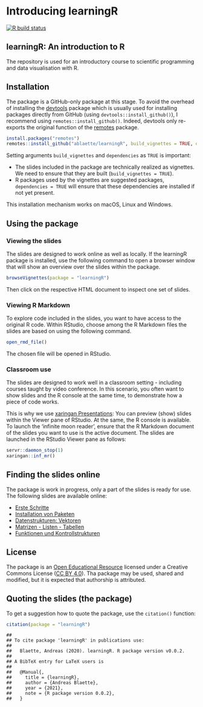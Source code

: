 Introducing learningR
================

<!-- badges: start -->

[![R build
status](https://github.com/ablaette/learningR/workflows/R-CMD-check/badge.svg)](https://github.com/ablaette/learningR/actions)
<!-- badges: end -->

## learningR: An introduction to R

The repository is used for an introductory course to scientific
programming and data visualisation with R.

## Installation

The package is a GitHub-only package at this stage. To avoid the
overhead of installing the
[devtools](https://CRAN.R-project.org/package=devtools) package which is
usually used for installing packages directly from GitHub (using
`devtools::install_github()`), I recommend using
`remotes::install_github()`. Indeed, devtools only re-exports the
original function of the
[remotes](https://CRAN.R-project.org/package=remotes) package.

``` r
install.packages("remotes")
remotes::install_github("ablaette/learningR", build_vignettes = TRUE, dependencies = TRUE)
```

Setting arguments `build_vignettes` and `dependencies` as `TRUE` is
important:

  - The slides included in the package are technically realized as
    vignettes. We need to ensure that they are built (`build_vignettes =
    TRUE`).
  - R packages used by the vignettes are suggested packages,
    `dependencies = TRUE` will ensure that these dependencies are
    installed if not yet present.

This installation mechanism works on macOS, Linux and Windows.

## Using the package

### Viewing the slides

The slides are designed to work online as well as locally. If the
learningR package is installed, use the following command to open a
browser window that will show an overview over the slides within the
package.

``` r
browseVignettes(package = "learningR")
```

Then click on the respective HTML document to inspect one set of slides.

### Viewing R Markdown

To explore code included in the slides, you want to have access to the
original R code. Within RStudio, choose among the R Markdown files the
slides are based on using the following command.

``` r
open_rmd_file()
```

The chosen file will be opened in RStudio.

### Classroom use

The slides are designed to work well in a classroom setting - including
courses taught by video conference. In this scenario, you often want to
show slides and the R console at the same time, to demonstrate how a
piece of code works.

This is why we use [xaringan
Presentations](https://bookdown.org/yihui/rmarkdown/xaringan.html): You
can preview (show) slides within the Viewer pane of RStudio. At the
same, the R console is available. To launch the ‘infinite moon reader’,
ensure that the R Markdown document of the slides you want to use is the
active document. The slides are launched in the RStudio Viewer pane as
follows:

``` r
servr::daemon_stop(1)
xaringan::inf_mr()
```

## Finding the slides online

The package is work in progress, only a part of the slides is ready for
use. The following slides are available online:

  - [Erste
    Schritte](https://ablaette.github.io/learningR/a_getting-started.html#1)
  - [Installation von
    Paketen](https://ablaette.github.io/learningR/b_installation.html#1)
  - [Datenstrukturen:
    Vektoren](https://ablaette.github.io/learningR/c_vektoren.html#1)
  - [Matrizen - Listen -
    Tabellen](https://ablaette.github.io/learningR/d_data.frames.html#1)
  - [Funktionen und
    Kontrollstrukturen](https://ablaette.github.io/learningR/e_kontrollstrukturen.html#1)

## License

The package is an [Open Educational
Resource](https://de.wikipedia.org/wiki/Open_Educational_Resources)
licensed under a Creative Commons License ([CC
BY 4.0](https://creativecommons.org/licenses/by/4.0/deed.de)). Tha
package may be used, shared and modified, but it is expected that
authorship is attributed.

## Quoting the slides (the package)

To get a suggestion how to quote the package, use the `citation()`
function:

``` r
citation(package = "learningR")
```

    ## 
    ## To cite package 'learningR' in publications use:
    ## 
    ##   Blaette, Andreas (2020). learningR. R package version v0.0.2.
    ## 
    ## A BibTeX entry for LaTeX users is
    ## 
    ##   @Manual{,
    ##     title = {learningR},
    ##     author = {Andreas Blaette},
    ##     year = {2021},
    ##     note = {R package version 0.0.2},
    ##   }
